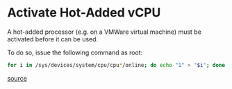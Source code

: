 # Activate Hot-Added vCPU

A hot-added processor (e.g. on a VMWare virtual machine) must be activated before it can be used. 

To do so, issue the following command as root:

```bash
for i in /sys/devices/system/cpu/cpu*/online; do echo "1" > "$i"; done
```

[source](https://kb.vmware.com/selfservice/microsites/search.do?language=en_US&cmd=displayKC&externalId=1015501)


